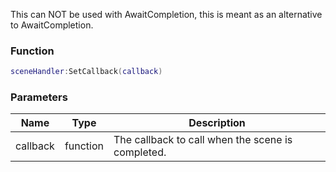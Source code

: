 This can NOT be used with AwaitCompletion, this is meant as an alternative to AwaitCompletion.

### Function
```lua
sceneHandler:SetCallback(callback)
```

### Parameters
| Name | Type | Description |
| --- | --- | --- |
| callback | function | The callback to call when the scene is completed. |